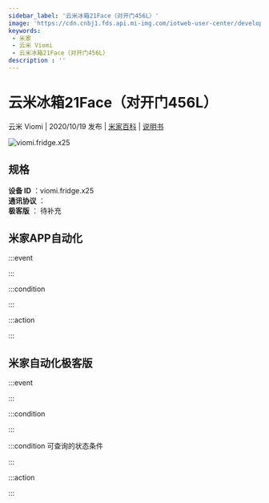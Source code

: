 ```yaml
---
sidebar_label: '云米冰箱21Face（对开门456L）'
image: 'https://cdn.cnbj1.fds.api.mi-img.com/iotweb-user-center/developer_16790488339191HDnyoBj.png?GalaxyAccessKeyId=AKVGLQWBOVIRQ3XLEW&Expires=9223372036854775807&Signature=wvLcxh3fKjsXixRZpu6Txab3eWU='
keywords: 
 - 米家
 - 云米 Viomi
 - 云米冰箱21Face（对开门456L）
description : ''
---
```

# 云米冰箱21Face（对开门456L）

云米 Viomi | 2020/10/19 发布 | [米家百科](https://home.mi.com/webapp/content/baike/product/index.html?model=viomi.fridge.x25) | [说明书](https://home.mi.com/views/introduction.html?model=viomi.fridge.x25&region=cn)

![viomi.fridge.x25](https://cdn.cnbj1.fds.api.mi-img.com/iotweb-user-center/developer_16790488339191HDnyoBj.png?GalaxyAccessKeyId=AKVGLQWBOVIRQ3XLEW&Expires=9223372036854775807&Signature=wvLcxh3fKjsXixRZpu6Txab3eWU=)

## 规格  
> 
**设备 ID** ：viomi.fridge.x25  
**通讯协议** ：  
**极客版**  ： 待补充 


## 米家APP自动化  

:::event  

:::

:::condition  

:::

:::action   

:::

## 米家自动化极客版  

:::event  

:::

:::condition  

:::

:::condition 可查询的状态条件  

:::

:::action  

:::

        
